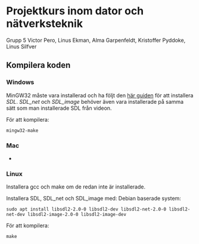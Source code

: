 # Projektkurs inom dator och nätverksteknik

Grupp 5
Victor Pero, Linus Ekman, Alma Garpenfeldt, Kristoffer Pyddoke, Linus Silfver

## Kompilera koden
### Windows
MinGW32 måste vara installerad och ha följt den [här guiden](https://www.youtube.com/watch?v=UvJt9MZs_M8) för att installera *SDL*. *SDL_net* och *SDL_image* behöver även vara installerade på samma sätt som man installerade SDL från videon.

För att kompilera:
```
mingw32-make
```

### Mac
-

### Linux
Installera gcc och make om de redan inte är installerade.

Installera SDL, SDL_net och SDL_image med:
Debian baserade system:
```
sudo apt install libsdl2-2.0-0 libsdl2-dev libsdl2-net-2.0-0 libsdl2-net-dev libsdl2-image-2.0-0 libsdl2-image-dev
```

För att kompilera:
```
make
```
